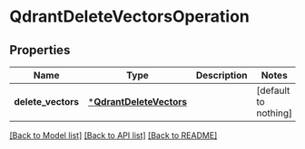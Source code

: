 # QdrantDeleteVectorsOperation


## Properties
Name | Type | Description | Notes
------------ | ------------- | ------------- | -------------
**delete_vectors** | [***QdrantDeleteVectors**](QdrantDeleteVectors.md) |  | [default to nothing]


[[Back to Model list]](../README.md#models) [[Back to API list]](../README.md#api-endpoints) [[Back to README]](../README.md)


